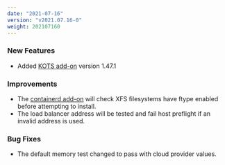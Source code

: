 ```yaml
---
date: "2021-07-16"
version: "v2021.07.16-0"
weight: 202107160
---
```


### <span class="label label-green">New Features</span>
- Added [KOTS add-on](/docs/add-ons/kots) version 1.47.1

### <span class="label label-blue">Improvements</span>
- The [containerd add-on](/docs/add-ons/containerd) will check XFS filesystems have ftype enabled before attempting to install.
- The load balancer address will be tested and fail host preflight if an invalid address is used.

### <span class="label label-orange">Bug Fixes</span>
- The default memory test changed to pass with cloud provider values.
